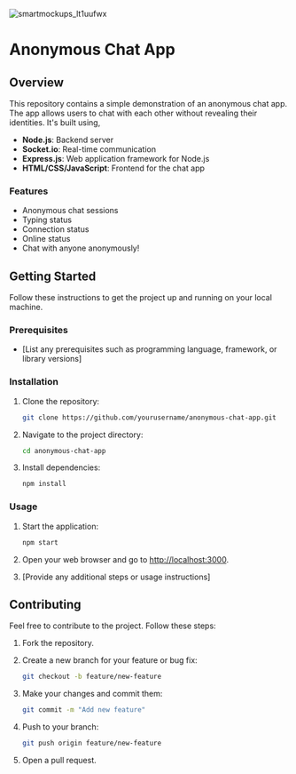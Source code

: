 ![smartmockups_lt1uufwx](https://github.com/Viswa003/Chat-Anonymously/assets/132276535/e0674bc2-6534-4031-bcbc-652c9f70cbf0)
# Anonymous Chat App

## Overview

This repository contains a simple demonstration of an anonymous chat app. The app allows users to chat with each other without revealing their identities. It's built using,

- **Node.js**: Backend server
- **Socket.io**: Real-time communication
- **Express.js**: Web application framework for Node.js
- **HTML/CSS/JavaScript**: Frontend for the chat app

### Features

- Anonymous chat sessions
- Typing status
- Connection status
- Online status
- Chat with anyone anonymously!

## Getting Started

Follow these instructions to get the project up and running on your local machine.

### Prerequisites

- [List any prerequisites such as programming language, framework, or library versions]

### Installation

1. Clone the repository:

    ```bash
    git clone https://github.com/yourusername/anonymous-chat-app.git
    ```

2. Navigate to the project directory:

    ```bash
    cd anonymous-chat-app
    ```

3. Install dependencies:

    ```bash
    npm install
    ```

### Usage

1. Start the application:

    ```bash
    npm start
    ```

2. Open your web browser and go to [http://localhost:3000](http://localhost:3000).

3. [Provide any additional steps or usage instructions]

## Contributing

Feel free to contribute to the project. Follow these steps:

1. Fork the repository.
2. Create a new branch for your feature or bug fix:

    ```bash
    git checkout -b feature/new-feature
    ```

3. Make your changes and commit them:

    ```bash
    git commit -m "Add new feature"
    ```

4. Push to your branch:

    ```bash
    git push origin feature/new-feature
    ```

5. Open a pull request.

